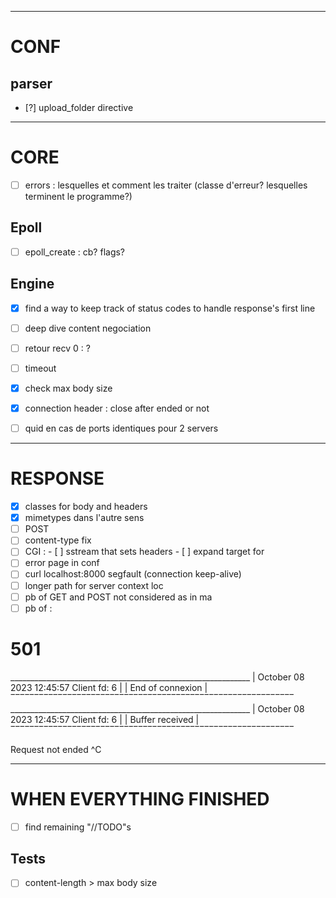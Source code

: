 ________________________________________________________________________________________________________________________
# CONF

## parser
- [?] upload_folder directive

________________________________________________________________________________________________________________________
# CORE

- [ ] errors : lesquelles et comment les traiter (classe d'erreur? lesquelles terminent le programme?)

## Epoll
- [ ] epoll_create : cb? flags?

## Engine
- [x] find a way to keep track of status codes to handle response's first line
- [ ] deep dive content negociation

- [ ] retour recv 0 : ?
- [ ] timeout
- [x] check max body size
- [x] connection header : close after ended or not
- [ ] quid en cas de ports identiques pour 2 servers

________________________________________________________________________________________________________________________
# RESPONSE

- [x] classes for body and headers
- [x] mimetypes dans l'autre sens 
- [ ] POST
- [ ] content-type fix
- [ ] CGI : 
      - [ ] sstream that sets headers
      - [ ] expand target for 
- [ ] error page in conf
- [ ] curl localhost:8000 segfault (connection keep-alive)
- [ ] longer path for server context loc
- [ ] pb of GET and POST not considered as in ma
- [ ] pb of :

<html><body><h1>501</h1></body></html>
  ____________________________________________________________
 | October 08 2023 12:45:57                      Client fd: 6 |
 | End of connexion                                           |
  ‾‾‾‾‾‾‾‾‾‾‾‾‾‾‾‾‾‾‾‾‾‾‾‾‾‾‾‾‾‾‾‾‾‾‾‾‾‾‾‾‾‾‾‾‾‾‾‾‾‾‾‾‾‾‾‾‾‾‾‾
  ____________________________________________________________
 | October 08 2023 12:45:57                      Client fd: 6 |
 | Buffer received                                            |
  ‾‾‾‾‾‾‾‾‾‾‾‾‾‾‾‾‾‾‾‾‾‾‾‾‾‾‾‾‾‾‾‾‾‾‾‾‾‾‾‾‾‾‾‾‾‾‾‾‾‾‾‾‾‾‾‾‾‾‾‾

Request not ended
^C

________________________________________________________________________________________________________________________
# WHEN EVERYTHING FINISHED

- [ ] find remaining "//TODO"s

## Tests
- [ ] content-length > max body size